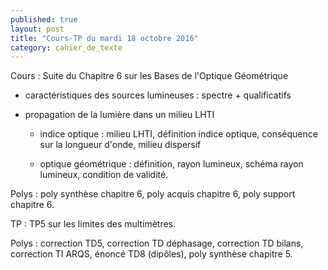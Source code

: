```yaml
---
published: true
layout: post
title: "Cours-TP du mardi 18 octobre 2016"
category: cahier_de_texte
---
```

Cours : Suite du Chapitre 6 sur les Bases de l'Optique Géométrique

- caractéristiques des sources lumineuses : spectre + qualificatifs

- propagation de la lumière dans un milieu LHTI

   - indice optique : milieu LHTI, définition indice optique, conséquence sur la longueur d'onde, milieu dispersif

   - optique géométrique : définition, rayon lumineux, schéma rayon lumineux, condition de validité.

Polys : poly synthèse chapitre 6, poly acquis chapitre 6, poly support chapitre 6.

TP : TP5 sur les limites des multimètres.

Polys : correction TD5, correction TD déphasage, correction TD bilans, correction TI ARQS, énoncé TD8 (dipôles), poly synthèse chapitre 5.
